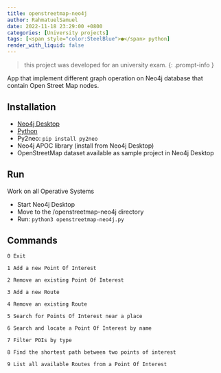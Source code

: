 ```yaml
---
title: openstreetmap-neo4j
author: RahmatuelSamuel
date: 2022-11-18 23:29:00 +0800
categories: [University projects]
tags: [<span style="color:SteelBlue">●</span> python]
render_with_liquid: false
---
```


> this project was developed for an university exam.
{: .prompt-info }

 App that implement different graph operation on Neo4j database that contain Open Street Map nodes. 
 
## Installation
- [Neo4j Desktop](https://neo4j.com/download/)
- [Python](https://www.python.org/downloads/)
- Py2neo: ```pip install py2neo```
- Neo4j APOC library (install from Neo4j Desktop)
- OpenStreetMap dataset available as sample project in Neo4j Desktop

## Run
Work on all Operative Systems

- Start Neo4j Desktop
- Move to the /openstreetmap-neo4j directory
- Run: ```python3 openstreetmap-neo4j.py```


## Commands
```0 Exit```

```1 Add a new Point Of Interest```

```2 Remove an existing Point Of Interest```

```3 Add a new Route```

```4 Remove an existing Route```

```5 Search for Points Of Interest near a place```

```6 Search and locate a Point Of Interest by name```

```7 Filter POIs by type```

```8 Find the shortest path between two points of interest```

```9 List all available Routes from a Point Of Interest```
